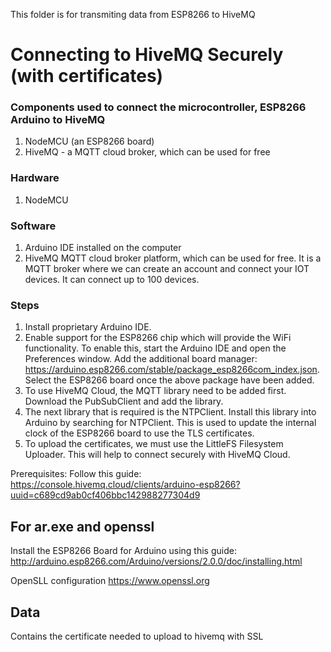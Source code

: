 This folder is for transmiting data from ESP8266 to HiveMQ
# Connecting to HiveMQ Securely (with certificates)
### Components used to connect the microcontroller, ESP8266 Arduino to HiveMQ 
1. NodeMCU (an ESP8266 board)
2. HiveMQ - a MQTT cloud broker, which can be used for free

### Hardware 
1. NodeMCU 

### Software
1. Arduino IDE installed on the computer
2. HiveMQ MQTT cloud broker platform, which can be used for free. It is a MQTT broker where we can create an account and connect your IOT devices. It can connect up to 100 devices.

### Steps
1. Install proprietary Arduino IDE.
2. Enable support for the ESP8266 chip which will provide the WiFi functionality. To enable this, start the Arduino IDE and open the Preferences window. Add the additional board manager: https://arduino.esp8266.com/stable/package_esp8266com_index.json. Select the ESP8266 board once the above package have been added.
3. To use HiveMQ Cloud, the MQTT library need to be added first. Download the PubSubClient and add the library.
4. The next library that is required is the NTPClient. Install this library into Arduino by searching for NTPClient. This is used to update the internal clock of the ESP8266 board to use the TLS certificates.
5. To upload the certificates, we must use the LittleFS Filesystem Uploader. This will help to connect securely with HiveMQ Cloud. 


Prerequisites:
Follow this guide: https://console.hivemq.cloud/clients/arduino-esp8266?uuid=c689cd9ab0cf406bbc142988277304d9



## For ar.exe and openssl
Install the ESP8266 Board for Arduino using this guide: http://arduino.esp8266.com/Arduino/versions/2.0.0/doc/installing.html

OpenSLL configuration https://www.openssl.org

## Data
Contains the certificate needed to upload to hivemq with SSL
